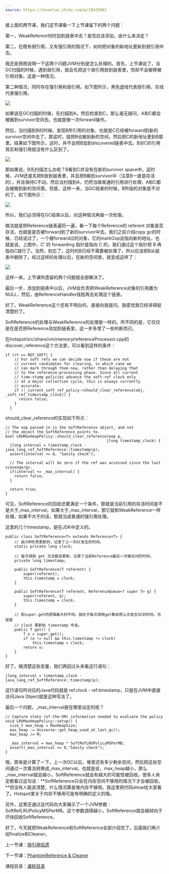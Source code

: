 ```yaml
---
source: https://zhuanlan.zhihu.com/p/29415902
---
```

接上面的两节课，我们这节课看一下上节课留下的两个问题：

第一，WeakReferent何时加到链表中去？是否应该添加，由什么来决定？

第二，在既有弱引用，又有强引用的情况下，如何把对象的新地址更新到弱引用中去。

我还是用图说明一下这两个问题JVM分别是怎么处理的。首先，上节课说了，当GC扫描的时候，遇到弱引用，就会先把这个弱引用放到链表里，但却不会搬移被引用对象。这是一种情况。

第二种情况，同时存在强引用和弱引用。如下图所示，黑色虚线代表弱引用，实线代表强引用。

![](https://pic1.zhimg.com/v2-c0d3c677357bc908527913f945e738ec_b.png)

如果说在GC扫描的时候，先扫描到A，然后检查到C，那么毫无疑问，A和C都会被搬到survivor空间去。也就是做一次forward操作。

然后，当扫描到B的时候，发现B所引用的对象，也就是C已经被forward到新的survivor空间中去了，那这时，就把B也搬到新的空间，然后把C的新地址更到B那里。结果如下图所示，这时，并不会把B加到discovered链表中去。B对C的引用其实和强引用就没有什么区别了。

![](https://pic2.zhimg.com/v2-ec24d9ad9347c452572e4ecafac8b561_b.png)

那如果说，B先扫描怎么办呢？B看到C并没有在新的survivor space中，这时候，JVM还是先把B放到链表里，并且把B搬到survivor中（注意B一直是存活的），并且保持C不动。然后当扫描到A，仍然当做普通的引用进行处理，A和C都会被搬到新的空间里。但是，这样一来，当GC结束的时候，B所指的对象是不对的了。如下图所示：

![](https://pic2.zhimg.com/v2-b36cd67411d9890769de3cf3b5e26e8d_b.png)

所以，我们必须得在GC结束以后，对这种情况再做一次检查。

做法就是把Reference链表遍历一遍，看一下每个Reference的 referent 对象是否存活，也就是是否被forward到了新的survivor中去。我们之前介绍copy gc的时候，已经说过了，一个被forward过的对象，它的markOop会指向新的地址，也就是说，上图中，C' 的 forwarding 指针是指向 C 的，我们通过这个指针把 B 再指向C就行了。当然，别忘了，这时的B已经不需要被处理了，所以应该把B从链表中删除了。经过这样的处理以后，在新的空间里，就变成这样了：

![](https://pic1.zhimg.com/v2-f7410a0cc057c1c85d9cdff95d357038_b.png)

这样一来，上节课所遗留的两个问题就全部解决了。

最后一步，添加到链表中以后，JVM会负责把WeakReference对象的引用置为NULL，然后，由ReferenceHandler线程再去处理这个链表。

好了。WeakReference这个还有不明白的，直接向我提问。我感觉我已经讲得挺清楚的了。

SoftReference的处理与WeakReference的处理是一样的。所不同的是，它仅仅是在是否把Reference添加到链表里，这一步多增了一些判断而已。

在hotspot/src/share/vm/memory/referenceProcessor.cpp的discover_reference这个方法里，可以看到这样的条件：

```
if (rt == REF_SOFT) {
    // For soft refs we can decide now if these are not
    // current candidates for clearing, in which case we
    // can mark through them now, rather than delaying that
    // to the reference-processing phase. Since all current
    // time-stamp policies advance the soft-ref clock only
    // at a major collection cycle, this is always currently
    // accurate.
    if (!_current_soft_ref_policy->should_clear_reference(obj, _soft_ref_timestamp_clock)) {
      return false;
    }    
  }
```

should_clear_reference的实现如下所示：

```
// The oop passed in is the SoftReference object, and not
// the object the SoftReference points to.
bool LRUMaxHeapPolicy::should_clear_reference(oop p,
                                             jlong timestamp_clock) {
  jlong interval = timestamp_clock - java_lang_ref_SoftReference::timestamp(p);
  assert(interval >= 0, "Sanity check");

  // The interval will be zero if the ref was accessed since the last scavenge/gc.
  if(interval <= _max_interval) {
    return false;
  }

  return true;
}
```

可见，SoftReference的回收还要满足一个条件，那就是当前引用的存活时间是不是大于_max_interval，如果大于_max_interval，那它就和WeakReference一样处理，如果不大于的话，那就当成普通的强引用处理。

这里的几个timestamp，是在JDK中定义的。

```
public class SoftReference<T> extends Reference<T> {
    // 由JVM负责更新的，记录了上一次GC发生的时间。
    static private long clock;

    // 每次调用 get 方法都会更新，记录了当前Reference最后一次被访问的时间。
    private long timestamp;

    public SoftReference(T referent) {
        super(referent);
        this.timestamp = clock;
    }

    public SoftReference(T referent, ReferenceQueue<? super T> q) {
        super(referent, q);
        this.timestamp = clock;
    }

    // 和super.get的逻辑最大的不同，就在于每次调用get都会把上次发生GC的时间，也就是
    // clock 更新到 timestamp 中去。
    public T get() {
        T o = super.get();
        if (o != null && this.timestamp != clock)
            this.timestamp = clock;
        return o;
    }
}
```

好了。搞清楚这些变量，我们再回过头来看这行语句：

```
jlong interval = timestamp_clock - java_lang_ref_SoftReference::timestamp(p);
```

这行语句所对应的Java代码就是 ref.clock - ref.timestamp，只是在JVM中直接访问Java Object就是这种写法了。

最后一个问题，_max_interval是在哪里设定的呢？

```
// Capture state (of-the-VM) information needed to evaluate the policy
void LRUMaxHeapPolicy::setup() {
  size_t max_heap = MaxHeapSize;
  max_heap -= Universe::get_heap_used_at_last_gc();
  max_heap /= M;

  _max_interval = max_heap * SoftRefLRUPolicyMSPerMB;
  assert(_max_interval >= 0,"Sanity check");
}
```

哦，原来是计算了一下，上一次GC以后，堆里还有多少剩余空间，然后把这些空间通过一次乘法转换成_max_interval。也就是说，max_heap越小，那么_max_interval就会越小，SoftReference就会有越大的可能性被回收。很多人肯定都看过这句话：**SoftReference只会在内存空间不够用的情况下才会被回收。**但没有人能说清楚，什么情况算是堆内存不够用。我这里把代码show给大家看了。Hotspot里关于内存不够用可是有明确的定义的哦。

另外，这里还通过这代码向大家展示了一个JVM参数：SoftRefLRUPolicyMSPerMB。这个参数调得越小，SoftReference就会越倾向于尽快回收SoftReference。

好了。今天就把WeakReference和SoftReference全部介绍完了。后面我们再介绍finalize和Cleaner。

上一节课：[弱引用拾遗](https://zhuanlan.zhihu.com/p/29254258)

下一节课：[PhantomReference & Cleaner](https://zhuanlan.zhihu.com/p/29454205)

课程目录：[课程目录](https://zhuanlan.zhihu.com/p/24393775?refer=hinus)
